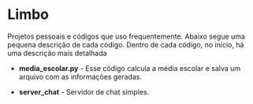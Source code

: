 # Limbo
Projetos pessoais e códigos que uso frequentemente.
Abaixo segue uma pequena descrição de cada código. Dentro de cada código, no início, há uma descrição mais detalhada

- **media_escolar.py** - Esse código calcula a média escolar e salva um arquivo com as informações geradas.

- **server_chat** - Servidor de chat simples.
